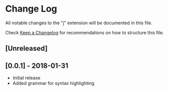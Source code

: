 # Change Log
All notable changes to the "j" extension will be documented in this file.

Check [Keep a Changelog](http://keepachangelog.com/) for recommendations on how to structure this file.

## [Unreleased]

## [0.0.1] - 2018-01-31
- Initial release
- Added grammar for syntax highlighting